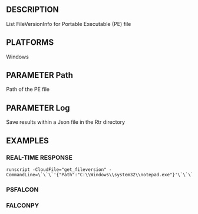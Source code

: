 ## DESCRIPTION
List FileVersionInfo for Portable Executable (PE) file

## PLATFORMS
Windows

## PARAMETER Path
Path of the PE file

## PARAMETER Log
Save results within a Json file in the Rtr directory

## EXAMPLES

### REAL-TIME RESPONSE
```
runscript -CloudFile="get_fileversion" -CommandLine=\`\`\`'{"Path":"C:\\Windows\\system32\\notepad.exe"}'\`\`\`
```
### PSFALCON

### FALCONPY
